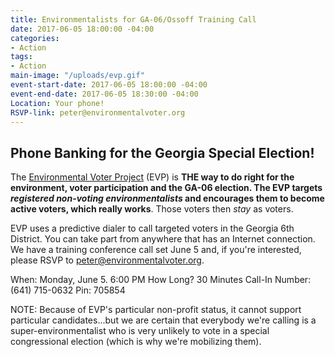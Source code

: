 ```yaml
---
title: Environmentalists for GA-06/Ossoff Training Call
date: 2017-06-05 18:00:00 -04:00
categories:
- Action
tags:
- Action
main-image: "/uploads/evp.gif"
event-start-date: 2017-06-05 18:00:00 -04:00
event-end-date: 2017-06-05 18:30:00 -04:00
Location: Your phone!
RSVP-link: peter@environmentalvoter.org
---
```


## Phone Banking for the Georgia Special Election!

The  [Environmental Voter Project](http://www.environmentalvoter.org/) (EVP) is **THE way to do right for the environment, voter participation and the GA-06 election. The EVP targets *registered non-voting environmentalists* and encourages them to become active voters, which really works**. Those voters then *stay* as voters.

EVP uses a predictive dialer to call targeted voters in the Georgia 6th District. You can take part from anywhere that has an Internet connection. We have a training conference call set June 5 and, if you're interested, please RSVP to peter@environmentalvoter.org.

When: Monday, June 5. 6:00 PM
How Long? 30 Minutes
Call-In Number: (641) 715-0632
Pin: 705854


NOTE: Because of EVP's particular non-profit status, it cannot support particular candidates...but we are certain that everybody we're calling is a super-environmentalist who is very unlikely to vote in a special congressional election (which is why we're mobilizing them).